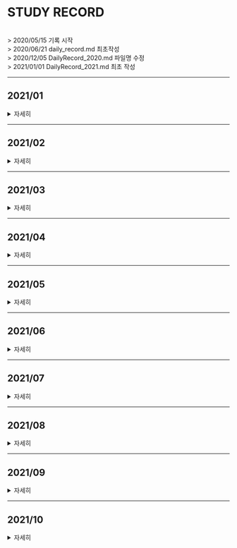 # STUDY RECORD
<br>
> 2020/05/15 기록 시작<br>
> 2020/06/21 daily_record.md 최초작성<br>
> 2020/12/05 DailyRecord_2020.md 파일명 수정<br>
> 2021/01/01 DailyRecord_2021.md 최초 작성
<br>

***
## 2021/01
<details value="보기">
<summary>자세히</summary>
<div markdown="1">

|날짜|내용|분류|설명|
|----:|:----|:----|:----|
|21/01/01|BOJ 10162|기초|-|
|21/01/02|BOJ 2845|기초|-|
|21/01/03|BOJ 10214|기초|-|
||BOJ 2774|기초||
|21/01/04|BOJ 3003|기초|-| 
||BOJ 12713|브루트포스|-|
|21/01/05|BOJ 5586|기초|-|
|21/01/06|BOJ 9610|기초|-|
||BOJ 18133|SCC|-|
|21/01/07|BOJ 10988|기초|-|
||BOJ 11931|기초|-|
||BOJ 2578|브루트포스|-|
||BOJ 2399|기초|-|
||BOJ 11656|문자열|-|
|21/01/08|BOJ 11004|기초|-|
||BOJ 7453|이분탐색|-|
||~~BOJ 11097~~|SCC|*(~ing)*|
|21/01/09|BOJ 10867|정렬|-|
||~~BOJ 11097~~|SCC|*(~ing)*|
|21/01/10|**[⭐]BOJ 11097**|SCC||
||BOJ 2789|문자열|-|
|21/01/11|BOJ 5524|기초|-|
||BOJ 10768 기초|-|
||BOJ 10801 기초|-|
||BOJ 3059 기초|-|
|21/01/12|[⭐] BOJ 3648</span>|2-SAT|-|
||~~[⭐]BOJ 3747~~|2-SAT|(~ing)|
|21/01/13|**[⭐]BOJ 3747**|2-SAT|-|
|21/01/14|BOJ 12760|기초|-|
|21/01/15|BOJ 4470|기초|-|
|21/01/16|BOJ 4084|기초|-|
||**[⭐]BOJ 1217**|2-SAT|-|
|21/01/17|BOJ 10173|문자열|-| 
||BOJ 5598|문자열|-| 
||BOJ 2857|문자열|-| 
||BOJ 14503|시뮬레이션|-|
|21/01/18|BOJ 1271|기초|-|
||BOJ 16398|MST|-|
||BOJ 10423|MST|-|
||BOJ 2338|기초|-|
||BOJ 14645|기초|-|
||BOJ 6749|기초|-| 
||BOJ 14652|기초|-| 
||BOJ 15727|기초|-| 
|21/01/19|BOJ 14938|플로이드-워셜|-|
||BOJ 1748|기초|-|
|21/01/20|BOJ 1446|다익스트라|-|
|21/01/21|BOJ 4493|구현|-|
|21/01/22|BOJ 18223|다익스트라|-|
|21/01/23|BOJ 18352|다익스트라|-| 
||BOJ 13424|다익스트라|-|
|21/01/24|BOJ 15641|이분탐색|-|
||BOJ 1072|파라메트릭 탐색|-|
|21/01/25|BOJ 2110|파라메트릭 탐색|-|
|21/01/26|BOJ 2343|파라메트릭 탐색|-|
||BOJ 2776|해싱|-|
||BOJ 5972|다익스트라|-|
|21/01/27|BOJ 11382|기초|-|
|21/01/28|BOJ 15890|기초|-|
||BOJ 11966|날먹|-| 
|21/01/29|BOJ 3079|이분탐색|-| 
||BOJ 1786|KMP|-| 
|21/01/30|BOJ 6236|이분탐색|-|
|21/01/31|BOJ 4354|KMP|-|
||BOJ 1305|KMP|-|
||BOJ 16916|KMP|-|

</div>
</details>

---

## 2021/02
<details value="보기">
<summary>자세히</summary>
<div markdown="1">

|날짜|내용|분류|설명|
|----:|:----|:----|:----|
|21/02/01|BOJ 1701|KMP|-|
||BOJ 16172|KMP|-|
||~~BOJ 7575~~|KMP|(~ing)|
|21/02/02|**[⭐]BOJ 13506**|KMP|-|
|21/02/03|BOJ 15962|날먹|-|
||~~BOJ 2470~~|이분탐색|(~ing)|
|21/02/04|BOJ 2470|투 포인터, 이분탐색|-|
||BOJ 2467|투 포인터, 이분탐색|-|
||BOJ 1074|분할정복|-|
||BOJ 9253|문자열|-|
||**[⭐] BOJ 11585**|KMP, 문자열|-|
|21/02/05|BOJ 13418|MST|-|
|21/02/06|BOJ 3682|SCC|-|
|21/02/07|BOJ 14950|MST|-|
||BOJ 13905|MST|-|
|21/02/08|BOJ 16202|MST|-|
|21/02/09|BOJ 1297|수학|-| 
||BOJ 1865|벨만-포드|-|
|21/02/10|BOJ 4299|기초|🤒|
|21/02/11|BOJ 15680|기초|🤒|
|21/02/12|BOJ 10101|기초|🤧🤒|
|21/02/13|BOJ 16394|기초|🤒🤧🤒|
|21/02/14|**[⭐] BOJ 1219**|벨만-포드|-|
|21/02/15|BOJ 2638 BFS|시뮬레이션|-|
||BOJ 1038|백트래킹|-|
|21/02/16|BOJ 19944|구현|-|
|21/02/17|BOJ 10179|구현|-|
|21/02/18|BOJ 1342|완전탐색|-| 
|21/02/19|BOJ 15733|기초|-|
||~~[⭐] BOJ 9376~~|BFS|(~ing)|
||블로그|-|**벨만포드 포스팅 (1/3)**|
|21/02/20|~~[⭐] BOJ 9376~~|BFS|(~ing)|
||블로그|-|**벨만포드 포스팅 (2/3)**|
|21/02/21|**[⭐] BOJ 9376**|BFS|📃풀이 포스팅 작성|
||BOJ 2263|트리|-|
|21/02/22|BOJ 15894|기초|-|
||BOJ 1918|스택, 수식트리|풀이 포스팅 작성📃|
|21/02/23|BOJ 4305|SCC|📕풀이 포스팅|
||BOJ 1043|서로소 집합|풀이 포스팅 📗|
||BOJ 9625|DP|-|
|21/02/24|BOJ 9251|DP, LCS| 🔍복습🔍 |
||BOJ 9252|DP, LCS|-|
|21/02/25|BOJ 16953|그리디, 백트래킹|-|
||BOJ 2448|재귀|-|
|21/02/26|BOJ 5639|재귀, 자료구조|-|
||**[⭐]BOJ 11266**|DFS, 단절점| ⛏개념과 코드를 익히자⛏ |
|21/02/27|**[⭐]BOJ 11400**|DFS, 단절선| ⛏개념과 코드를 익히자⛏ |
|21/02/28|**[⭐]BOJ 2104**|세그먼트 트리, 분할정복| ⌛⏳시간 지나면 또 풀어보자.. |
||BOJ 14438|세그먼트 트리|구현 연습 필요!🏃‍|
||BOJ 14427|세그먼트 트리|구현 연습 필요!!🏃‍|
</div>
</details>

---

## 2021/03

<details value="보기">
<summary>자세히</summary>
<div markdown="1">

|날짜|내용|분류|비고|
|----:|:----|:----|:----|
|21/03/01|BOJ 11779|다익스트라, BFS 스패닝트리| 블로그 풀이 포스팅🖼 |
|21/03/02|**[⭐]BOJ 10999**|세그먼트 트리, Lazy Propagation| 어렵네..😂 / 구현 연습하기👊 |
||BOJ 14428|세그먼트 트리| - |
||BOJ 18436|세그먼트 트리| 블로그 풀이 포스팅🖋 |
|21/03/03|**[⭐]BOJ 16975**|세그먼트 트리, Lazy Propagation| 구현 연습하자 |
||~~*BOJ 1395(~ing)*~~|세그먼트 트리, Lazy Propagation| - |
|21/03/04|**BOJ 1395**|세그먼트 트리, Lazy Propagation| - |
|21/03/05|*BOJ 2934(~ing)*|세그먼트 트리, Lazy Propagation| - |
||**[⭐]BOJ 14245**|세그먼트 트리, Lazy Propagation| 다시 풀어보자 |
||**[⭐]BOJ 12844**|세그먼트 트리, Lazy Propagation| 이것도 다시..  |
|21/03/06| 알고리즘 이론 | 최소 공통 조상 (LCA, Least Common Ancestor) **(20%)** | 노션에 정리 / ~~롤리롤리롤린🎧~~ |
||BOJ 1306| 세그먼트 트리, 슬라이딩 윈도우 | - |
|21/03/07|BOJ 15802| 기초 | - |
||BOJ 12852| BFS | 풀이 포스팅 작성 👨‍💻 |
|21/03/08| 알고리즘 이론 | 최소 공통 조상 (LCA, Least Common Ancestor) **(40%)** | - |
||**[⭐]BOJ 11438**| 최소 공통 조상 (LCA) | 코드에 익숙해지기 |
|21/03/09|BOJ 11437| 최소 공통 조상 (LCA) | - |
||**[⭐]BOJ 1761**| 최소 공통 조상 (LCA) | 🎨풀이 포스팅 |
|21/03/10|***[⭐]BOJ 3176(~ing)***| 최소 공통 조상 (LCA) | 어렵네😫 |
|21/03/11|(re)BOJ 11438| 최소 공통 조상 (LCA) | 구현 연습, 😵집중이 안된다 |
|21/03/12| 알고리즘 이론 | NP/P 개념 복습, TSP | - |
||~~*BOJ 2098(~ing)*~~| DP, 비트 마스크 | DP를 활용한 TSP 문제 |
|21/03/13|BOJ 2098| DP, 비트 마스크 | 😶블로그 풀이 포스팅 |
||BOJ 1562| DP, 비트 마스크 | - |
||~~*BOJ 1194(~ing)*~~| BFS, 비트 마스크 | - |
|21/03/14|**[⭐]BOJ 1194**| BFS, 비트 마스크 | 😅많이 어렵다, 🤹‍♀️풀이 포스팅 |
|21/03/15|BOJ 4991| BFS, 비트 마스크 | 블로그 풀이 포스팅🙄 |
||BOJ 9328| BFS | - |
|21/03/16| 알고리즘 이론 | 볼록 껍질 (Convex Hull) | 노션에 정리✍ |
||BOJ 17244| BFS, 비트 마스크 | - |
|21/03/17| 알고리즘 이론 | 볼록 껍질 (Convex Hull) | ✍노션에 정리 |
||**BOJ 1708**| 볼록 껍질 (Convex Hull) | 개념 익히기🧐 |
||~~*BOJ 14868(~ing)*~~| 서로소 집합 (Disjoint Set), BFS | 차근차근 풀어보자 |
|21/03/18|~~*BOJ 14868(~ing)*~~| 서로소 집합 (Disjoint Set), BFS | 😡맞😡왜😡틀😡 |
|21/03/19|**BOJ 14868**| 서로소 집합 (Disjoint Set), BFS | 머쓱😅, 풀이 포스팅🙌 |
|| 알고리즘 이론 | 오프라인 쿼리(Offline Query) *(조금)* | - |
||**BOJ 13306**| 오프라인 쿼리(Offline Query) & 서로소 집합 | - |
|21/03/20|**BOJ 3197**| 서로소 집합 (Disjoint Set), BFS | 블로그 풀이 포스팅😙, 영화🎞 |
|21/03/21|BOJ 17398| 서로소 집합 (Disjoint Set) | 풀이 포스팅👓 |
|21/03/22| 알고리즘 이론 | 비트 마스킹 | 노션에 정리🎓 |
|| BOJ 9938 | 서로소 집합 (Disjoint Set) | 💌블로그 풀이 |
|21/03/23|*BOJ 3830 (~ing)*| 서로소 집합 (Disjoint Set) | - |
||*BOJ 2169 (~ing)*| 동적 계획법 (Dynamic Programming) | - |
|21/03/24|BOJ 2169| 동적 계획법 (Dynamic Programming) | - |
||**[⭐]BOJ 3830**| 서로소 집합 (Disjoint Set) | 어..렵.. |
|21/03/25| 알고리즘 이론 | 동적 계획법 (Dynamic Programming) | 🎒 **0-1 Knapsack 문제** 복습 및 노션에 정리 |
||BOJ 7579| 동적 계획법 (Dynamic Programming) | 0-1 Knapsack |
|21/03/26|BOJ 2629| 동적 계획법 (Dynamic Programming) | 0-1 Knapsack 문제, 블로그 풀이 📖 |
|21/03/27|소켓 프로그래밍| 소켓 통신 기본, Winsock2  | 노션에 정리🖋 |
|21/03/28|BOJ 17845| 동적 계획법 (Dynamic Programming) | 0-1 Knapsack🎒, 풀이 포스팅🎞 |
||소켓 프로그래밍| - | 클론 코드에 설명 달기🗡 |
||시스템 프로그래밍| 멀티 스레드 (Multithread) | 🙄노션에 정리 |
|21/03/29|시스템 프로그래밍|멀티 스레드 (Multithread) |복습|
||코드 수정|Oriburger/cpp-chat| - |
|21/03/30|알고리즘 이론| 동적 계획법 (Dynamic Programming) | LIS 복습, 실제 해 도출(n^2), 블로그 포스팅 내용 추가|
||(re)BOJ 14002| 동적 계획법 (Dynamic Programming) | - |
|21/03/31|알고리즘 이론| 동적 계획법 (Dynamic Programming) | LIS 복습, 사지방 자리 놓침..; |
</div>
</details>

---

## 2021/04
<details value="보기">
<summary>자세히</summary>
<div markdown="1">

|날짜|분류|내용|비고|
|----:|:----|:----|:----|
|21/04/01|이론 공부 | 이분 탐색 (Binary Search)) | LIS 실제 경로 출력하기 (NlogN), 기존 포스팅에 내용 추가|
||**BOJ 14003**| 이분 탐색 (Binary Search) | LIS, 풀이 포스팅 😯|
||**BOJ 2568**| 이분 탐색 (Binary Search) | LIS |
|21/04/02|이론 공부 | 소켓 프로그래밍 (Socket Programming) | Winsock2에서의 멀티플렉싱 <i>~~(아주 조금)~~</i>, 노션에 정리📃 |
||||ㄴ> 어렵네😅|
|21/04/03|**BOJ 2532**| 이분 탐색 (Binary Search) | LIS(NlogN), 블로그 포스팅😶 |
|21/04/04|이론 공부| 소켓 프로그래밍 (Socket Programming) | 연습용 프로젝트 - **"cpp-chat💬"** |
|21/04/05|BOJ 1818| 이분 탐색 (Binary Search) | LIS(NlogN), 풀이 포스팅🎓 |
||**[⭐]BOJ 10651**| 이분 탐색 (Binary Search) | LIS(NlogN) |
|21/04/06|PG 추석 트래픽| 문자열, 구현 | 스파게티 코드🍝 |
||PG 뉴스 클러스터링| 문자열, 자료구조, 구현 | <i>~~풀이 포스팅 작성(~ing)~~</i>  |
|21/04/07|PG 뉴스 클러스터링| 문자열, 자료구조, 구현 | 풀이 포스팅 작성 |
||PG 프렌즈4블록| 구현 | 풀이 포스팅 작성 |
||이론 공부| TCP/IP 프로토콜 | 노션에 정리📑 |
|21/04/08|PG 비밀지도| 구현 | 블로그 포스팅 작성 |
||이론 공부| TCP/IP 프로토콜, 데이터 전송 원리 | 노션에 정리📑, 블로그 포스팅 작성 |
|21/04/09|PG 타겟넘버| DFS | 블로그 포스팅 작성 |
||이론 공부| 소켓이란? | 노션에 정리📑|
|21/04/10|이론 공부| 소켓 프로그래밍 | Winsock2 초기화/종료/에러처리, 소켓 생성/종료, 노션에 정리📃 |
|21/04/11|이론 공부| 소켓 프로그래밍 | 소켓 주소 구조체, byte ordering, 노션에 정리📃 |
||Toy Project|**cli_bubble_pop🎈**| 소켓 프로그래밍 공부 |
|21/04/12|BOJ 9576| 그리디 알고리즘 | 블로그 풀이 작성🎤 |
|21/04/13|PG K번째 수| 정렬 | 간단한 풀이 포스팅🚖 |
|21/04/14|이론 공부| 소켓 프로그래밍 | 노션에 정리😞 |
|21/04/15|Toy Project|**cli_bubble_pop🎈** | - |
||이론 공부| 소켓 프로그래밍 | TCP 서버-클라이언트 동작 원리, 노션에 정리😉 |
|21/04/16|이론 공부| 소켓 프로그래밍 | 노션에 정리 |
|21/04/17|*BOJ 1071 (~ing)*| 그리디 알고리즘 | 드디어🎈 |
|21/04/18| - | - | new 데스크톱 세팅 |
|21/04/19|PG 완주하지 못한 선수| 자료구조 | 풀이 포스팅 |
|21/04/20|BOJ 1071| 그리디 알고리즘 | 블로그 풀이😋 |
|21/04/21|PG 더 맵게| 힙 자료구조 (Heap) | - |
|21/04/22|PG 모의고사| 완전탐색 | 🚅😴 |
|21/04/23|*PG 가장 큰 수(~ing)*|정렬| - |
|21/04/24|*PG 가장 큰 수(~ing)*|정렬| 두통🤕 |
|21/04/25|PG 가장 큰 수|정렬| 블로그 풀이 |
|21/04/26|PG 체육복|그리디| 풀이 포스팅 |
|21/04/27|*PG N으로 표현(~ing)*| 동적 계획법 ||
|21/04/28|*PG N으로 표현(~ing)*| 동적 계획법 | 두통, *undo* |
|21/04/29|PG 가장 먼 노드| BFS | 풀이 포스팅 🤖 |
|21/04/30|*PG 순위(~ing)*| 그래프 | - |
</div>
</details>

---

## 2021/05
<details value="보기">
<summary>자세히</summary>
<div markdown="1">
 
|날짜|분류|내용|비고|
|----:|:----|:----|:----|
|21/05/01|*PG 순위(~ing)*|그래프 |  |
|21/05/02|PG 순위| 그래프 | 블로그 풀이 포스팅 |
|21/05/03|PG 전화번호 목록| 해시 | 풀이 포스팅 |
|21/05/04|PG 위장| 해시 |  |
|21/05/05|PG 베스트앨범|해시| 풀이 포스팅 |
|21/05/06|PG H-index|정렬| 풀이 포스팅✍ |
|21/05/07|PG 소수 찾기|완전 탐색| 블로그 풀이🎭 |
|21/05/08|PG 카페트|완전 탐색| 풀이 포스팅🏝 |
|21/05/09|PG 기능개발| 큐 | 풀이🧵 |
||이론 공부|컴퓨터&CPU 구조, UNICODE 등| 📖뇌를 자극하는 윈도우 시스템 프로그래밍 📖 |
|21/05/10|PG 프린터| 큐 | 블로그 풀이 포스팅🎨 |
||이론 공부|64비트, Polymorphic 자료형 등|-|
|21/05/11|~~*PG 다리를 지나는 트럭*~~|큐| 몹시 더러운 코드.. 내일 수정하자 |
||이론 공부|레지스터 기본, 메모리 접근 방식||
|21/05/12|PG 다리를 지나는 트럭|큐|코드 수정, 블로그 풀이 포스팅🔨|
||이론 공부|공부 내용 노션에 정리🔳, c++ wstring ||
|21/05/13|이론 공부|노션에 마저 정리🔨, 프로세스🥽| |
|21/05/14|PG 단어 변환|BFS|블로그 풀이 포스팅|
|21/05/15|이론 공부|컨텍스트 스위칭, 프로세스의 생성, 커널 오브젝트의 기본 등 ||
|21/05/16|이론 공부|커널 오브젝트||
|21/05/17|이론 공부|윈도우 프로그래밍| *p.201의 cmd 프로젝트.. (~ing)* |
|21/05/18|이론 공부|윈도우 프로그래밍| *p.201의 cmd 프로젝트.. (~ing)* |
||PG 큰 수 만들기| 그리디 | 블로그 풀이 포스팅🕹 |
|21/05/19|Toy Project|**cli_bubble_pop🎈** |  |
|21/05/20|*BOJ 19236(~ing)*|백트래킹, 시뮬레이션| 나의 구현력 => 처참🤦‍♂️ |
|21/05/21|BOJ 19236|백트래킹, 시뮬레이션| 블로그 포스팅 |
||이론 공부|공부 내용 노션에 정리🧐|p.129 - p.147|
|21/05/22|이론 공부|공부 내용 노션에 마저 정리🍖|5장 마무리 + 6장. |
||Toy Project|**cli_bubble_pop🎈** |  |
|21/05/23|PG 구명보트|그리디| 블로그 풀이 포스팅🤴 |
||Toy Project|**cli_bubble_pop🎈** |  |
|21/05/24|이론 공부|윈도우 프로그래밍|프로세스간 통신(IPC)|
|21/05/25|이론 공부|윈도우 프로그래밍|IPC와 핸들테이블🥱|
|21/05/26|PG 입국심사|이분 탐색|블로그 풀이 포스팅🪂|
|21/05/27|이론 공부|윈도우 프로그래밍|IPC - 파이프 (조금)|
|21/05/28|이론 공부|윈도우 프로그래밍|노션에 정리 (IPC - 메일슬롯)|
|21/05/29|이론 공부|윈도우 프로그래밍|노션에 정리 (~핸들테이블), 왜캐 많아..|
|21/05/30|이론 공부|윈도우 프로그래밍|노션에 마저 정리.. (~파이프 이전)|
| |PG 이중 우선순위 큐|자료구조|블로그 풀이 포스팅🧵|
| |PG 조이스틱|그리디| 블로그 풀이 포스팅 🎢|
|21/05/31|이론 공부|윈도우 프로그래밍|파이프 조금.. (노잼🤦‍♂️)|
</div>
</details>

---

## 2021/06
<details value="보기">
<summary>자세히</summary>
<div markdown="1">

|날짜|분류|내용|비고|
|----:|:----|:----|:----|
|21/06/01|이론 공부|윈도우 프로그래밍| Named Pipe 🗜 |
||||*앞부분 복습(~ing)*|
|21/06/02|이론 공부|윈도우 프로그래밍| 스케쥴링 알고리즘 |
|21/06/03|PG 주식가격|완전탐색| 블로그 풀이🎨, *스택으로도 풀어보기!* |
||PG 섬 연결하기|그리디, MST| 블로그 풀이 |
|21/06/04|이론 공부|윈도우 프로그래밍| cmd 과제 (~ing) | 
|21/06/05|이론 공부|윈도우 프로그래밍| cmd 과제 (sort, 출력 리다이렉션 등) |
|21/06/06|**[⭐]BOJ 2287**| 동적계획법 | 블로그 풀이 포스팅 |
||**PG N으로 표현**| 위와 동일 문제 | - | 
||이론 공부|윈도우 프로그래밍|스택 프레임, 함수 호출규약 등|
|21/06/07|이론 공부|윈도우 프로그래밍| 노션에 정리 part.9 |
|21/06/08|이론 공부|윈도우 프로그래밍| 노션에 정리 part.10 |
||BOJ 1108|SCC, 위상정렬| 블로그 풀이 포스팅 😉 |
|21/06/09|이론 공부|윈도우 프로그래밍| 쓰레드의 이해 |
|21/06/10|PG 124 나라의 숫자| - | - |
||PG 문자열 압축|문자열, 완전탐색| 블로그 풀이🚄 |
|21/06/11|이론 공부|윈도우 프로그래밍|쓰레드의 생성과 소멸(1)|
|21/06/12|이론 공부|윈도우 프로그래밍|쓰레드의 생성과 소멸(2)|
||ㄴ>| - |노션에 정리 (~11장)|
||Toy Project|cli_bubble_pop🎈|*소켓 통신(~ing)*|
|21/06/13|Toy Project|cli_bubble_pop🎈| - |
|21/06/14|PG 오픈채팅방|문자열|블로그 풀이|
||이론 공부|윈도우 프로그래밍|*쓰레드 동기화 기법 part.1(~ing)*|
||Toy Project|cli_bubble_pop🎈|*쓰레드 동기화 적용(~ing)*|
|21/06/15|Toy Project|cli_bubble_pop🎈|~~*mutex 활용한 동기화 적용*~~|
||이론 공부|윈도우 프로그래밍|쓰레드 동기화 기법 part.1 - (임계영역 제한)|
|21/06/16|Toy Project|cli_bubble_pop🎈|버그 픽스|
|21/06/17|이론 공부|윈도우 프로그래밍|쓰레드 동기화 기법 part.2 - (이벤트 기반, 타이머 외)|
|21/06/18|PG 메뉴 리뉴얼|문자열| 블로그 풀이🍖 |
||이론 공부|윈도우 프로그래밍| 노션에 정리 part.12 |
|21/06/19|이론 공부|윈도우 프로그래밍| 노션에 정리 part.12~14 🖋 |
||BOJ 18133|SCC, 위상정렬|블로그 풀이 포스팅🏎|
|21/06/20|이론 공부|윈도우 프로그래밍|복습|
|21/06/21|PG 크레인 인형뽑기|시뮬레이션|풀이는 24일에 작성|
|21/06/22|PG 게임 맵 최단거리|BFS|-|
|21/06/23|Toy Project|cli_bubble_pop🎈|주석 추가 : **Doxygen 스타일**💬|
||이론 공부|코드 테크닉| Doxygen, 노션에 정리 |
|21/06/24|이론 공부|윈도우 프로그래밍|쓰레드풀의 개념, IPC 복습|
||PG 크레인 인형뽑기|시뮬레이션|푼 건 21일, 오늘은 풀이!|
|21/06/25|이론 공부|윈도우 프로그래밍|*Pipe 노션에 정리(~ing)*|
|21/06/26|이론 공부|윈도우 프로그래밍|*cmd 과제 (파이프)(~ing)*|
|21/06/27|BOJ 5557|동적 계획법| 블로그 풀이  |
||Toy Project|cli_bubble_pop🎈|UI 개선 외|
|21/06/28|PG 폰켓몬|기초|-|
|21/06/29|PG 카카오프렌즈 컬러링북|DFS| +) 공부 계획 수정.. / *가기싫다*|
|21/06/30|PG 스킬트리|완전탐색| 블로그 풀이 + *철새 D-1* 🦅 |

</div>
</details>

---

## 2021/07

<details>
<summary>자세히</summary>
<div markdown="1">
 
|날짜|분류|내용|비고|
|----:|:----|:----|:----|
|21/07/01|PG JadenCase|문자열| - |
||이론 공부|*쓰레드 풀(Thread Pool)(~ing)*| 조금.. |
|21/07/02|PG 피보나치 수|DP기초| - |
||PG 등굣길|DP 기초| - |
|21/07/03|BOJ 14226|BFS, DP| 블로그 풀이 |
|21/07/04|BOJ 11060|BFS| 귀찮아.. |
||이론 공부|캐쉬와 가상 메모리|Notion에 정리✏️️|
||*BOJ 20667(~ing)*|DP, 0-1 Knapsack| - |
|21/07/05|**BOJ 20667**|DP, 0-1 Knapsack| 블로그 풀이  |
||BOJ 3085(re)|완전 탐색|-|
|21/07/06|**BOJ 12920**|DP, 0-1 Knapsack||
|21/07/07|블로그 풀이|BOJ 12920||
||이론 공부|~~*구조적 예외처리 기법(SEH) (~ing)*~~||
|21/07/08|이론 공부|구조적 예외처리 기법(SEH)|노션에 정리✌|
|21/07/09|BOJ 9711| DP 기초 | *Top-Down으로 왜 안풀리지.?* |
||~~<i> **[⭐]BOJ 10982(~ing)** </i>~~| DP | - |
|21/07/10|**[⭐]BOJ 10982**| DP 최적화 | 블로그 풀이 포스팅😥 |
||이론 공부|*Windows 파일,디렉터리 I/O 함수(~ing)*||
|21/07/11|**BOJ 1126**| DP | 블로그 풀이 포스팅 |
|21/07/12|PG 거리두기 확인하기|BFS|-|
|21/07/13|PG 배달|최단거리|-|
|21/07/14|**[⭐]BOJ 2618**| DP,  |-|
|21/07/15|PG 음양더하기|기초|-|
||이론 공부|Windows의 비동기I/O (1)|비동기 I/O란?, 중첩I/O|
|21/07/16|이론 공부|Windows의 비동기(2)|노션에 정리✏|
|21/07/17|이론 공부|Windows의 비동기(3)|C-R I/O, APC 등, 노션정리✏|
|21/07/18|BOJ 10826|DP, Big Integer|-|
||BOJ 11444|행렬 DP|-|
||BOJ 11659|구간 합|-|
||BOJ 16928|BFS|-|
||**BOJ 1014**|비트필드를 이용한 DP|블로그 풀이 포스팅|
|21/07/19|PG 숫자 문자열과 영단어|문자열|-|
|21/07/20|**BOJ 1019**|수학| - |
|21/07/21|이론 공부|Windows 메모리 관리(1)|가상 메모리 컨트롤, 정리✏|
||BOJ 15681|트리에서의 DP| - |
||~~*BOJ 1949 (~ing)*~~|트리에서의 DP| - | 
|21/07/22|BOJ 1949|트리에서의 DP| - |
|21/07/23|**BOJ 2213**|트리에서의 DP| 블로그 풀이 포스팅🍳 |
|21/07/24|이론 공부|Windows 메모리 관리(2)|힙 메모리 컨트롤, 정리✏|
|21/07/25|**[⭐]BOJ 2213**|트리에서의 DP| 블로그 풀이😥 |
|21/07/26|이론 공부|Windows 메모리 관리(3)|MMF, 노션에 정리✏|
||BOJ 기초| 21734, 21735 | 분류 안보고 풀기 |
||그 외|-|Notion 공부 노트 페이지 생성 외|
|21/07/27|PG 자연수 뒤집어 ~|문자열||
||**BOJ 2449**|DP|난 우주의 먼지..|
|21/07/28|PG 키패드 누르기|구현|-|
|21/07/29|~~*BOJ 12100(~ing)*~~|구현, 시뮬레이션|-|
|21/07/30|BOJ 12100|구현, 시뮬레이션|블로그 풀이|
||이론 공부|Windows 라이브러리| static lib vs DLL, 노션 정리 |
|21/07/31|BOJ 1202|우선순위 큐| 블로그 풀이  |

</div>
</details>

---


## 2021/08

<details>
<summary>자세히</summary>
<div markdown="1">
 
|날짜|분류|내용|비고|
|----:|:----|:----|:----|
|21/08/01|BOJ 12851|BFS|오답파티✨|
|21/08/02|PG 부족한 금액 계산|기초|전역파티|
|21/08/03|PG 로또의 최고 순위..|구현|전역 D-1|
|21/08/04|PG 실패율|완전탐색, 정렬| home sweet home 😍|
|21/08/05|PG 소수 만들기|수학, 기초|방 정리;|
|21/08/06|PG 두개 뽑아서 더하기|날먹|여행|
|21/08/07|PG 휴대폰 번호 가리기|날먹||
|21/08/08|BOJ 14916|DP 기초|[풀이 포스팅](https://oriburger.tistory.com/entry/PSDP-14916-%EA%B1%B0%EC%8A%A4%EB%A6%84%EB%8F%88)🔪|
||BOJ 9177|BFS|[풀이 포스팅](https://oriburger.tistory.com/entry/PSBFS-BOJ-9177-%EB%8B%A8%EC%96%B4-%EC%84%9E%EA%B8%B0)⚔|
|21/08/09|BOJ 9764|DP 기초|-|
|21/08/10|PG 위클리 챌린지 2주차|기초|-|
|21/08/11|PG 콜라츠 추측|날먹|부산|
|21/08/12|PG 문자열 정수로 바꾸기|날먹|부산|
|21/08/13|BOJ 17478|재귀|[풀이 포스팅](https://oriburger.tistory.com/entry/PS%EC%9E%AC%EA%B7%80-BOJ-17478-%EC%9E%AC%EA%B7%80%ED%95%A8%EC%88%98%EA%B0%80-%EB%AD%94%EA%B0%80%EC%9A%94)|
||BOJ 17479|자료구조|~~*아니문제를제대로읽으라고*~~  / [풀이](https://oriburger.tistory.com/entry/PS%EC%9E%90%EB%A3%8C%EA%B5%AC%EC%A1%B0-BOJ-17479-%EC%A0%95%EC%8B%9D%EB%8B%B9)|
||BOJ 17484|완전탐색|[풀이 포스팅](https://oriburger.tistory.com/entry/PS%EC%99%84%EC%A0%84%ED%83%90%EC%83%89-BOJ-17484-%EC%A7%84%EC%9A%B0%EC%9D%98-%EB%8B%AC-%EC%97%AC%ED%96%89Small)|
||BOJ 17485|DP 기초|[풀이 포스팅](https://oriburger.tistory.com/entry/PSDP-BOJ-17485-%EC%A7%84%EC%9A%B0%EC%9D%98-%EB%8B%AC-%EC%97%AC%ED%96%89Large)|
|21/08/14|BOJ 17480|구현, 완전탐색|[풀이 포스팅!](https://oriburger.tistory.com/entry/PS%EA%B5%AC%ED%98%84-BOJ-17480-%EA%B0%9C%EA%B5%AC%EC%9F%81%EC%9D%B4-%EC%A4%80%EC%84%9D%EC%9D%B4)|
||Udemy UE4 강좌|(1) 개요|-|
|21/08/15|BOJ 1079|백트래킹|[풀이 포스팅🖋](https://oriburger.tistory.com/entry/PS%EB%B0%B1%ED%8A%B8%EB%9E%98%ED%82%B9-BOJ-1079-%EB%A7%88%ED%94%BC%EC%95%84)|
|21/08/16|대회👑|이븐아이 게임톤 OT|[아이디어 회의](https://oriburger.notion.site/08-16-2-4df253079f4c49db90b287c2e643569d)|
|21/08/17|UE4|게임 모드 클래스|[Notion](https://oriburger.notion.site/1-cec082b238c04464be4237d398d4ebc1)|
||UE4|*C++ 발사체 구현(~ing)*|[Notion](https://oriburger.notion.site/6a4a81ec01ba4272a29b57ee4835c463)|
||UE4|플레이어 Pawn의 이동|[Notion](https://oriburger.notion.site/1-cec082b238c04464be4237d398d4ebc1)|
|21/08/18|대회👑|이븐아이 게임톤|기획 발표 준비 & 피드백|
||UE4|1인칭 플레이어|[Notion](https://oriburger.notion.site/1-cec082b238c04464be4237d398d4ebc1)|
|21/08/19|대회👑|이븐아이 게임톤|기획 발표 피드백, 회의|
||UE4|1인칭 플레이어, |[Notion](https://oriburger.notion.site/1-cec082b238c04464be4237d398d4ebc1)|
|21/08/20|대회👑|이븐아이 게임톤|회의, 아이디에이션|
||UE4|3인칭 Top-Down 뷰, 이동 구현|[Notion 정리!](https://www.notion.so/oriburger/Top-Down-9defbdc29d4841cdad6efb35e9448d2b)|
|21/08/21|대회👑|이븐아이 게임톤|컨설팅 & 개발 회의 등|
||UE4|3인칭 Sprint, Roll 구현|[Notion](https://oriburger.notion.site/Sprint-Roll-6aca181fc29b4d7994ab55926bdba615)|
|21/08/22|대회👑|이븐아이 게임톤|개발 회의, 소스 컨트롤 환경 등|
|21/08/23|대회👑|이븐아이 게임톤|무기별 평타 모션 구현|
|21/08/24|대회👑|이븐아이 게임톤|공격 시스템(1), 터치 입력 구현|
|21/08/25|대회👑|이븐아이 게임톤|회의, 안드로이드 패키징 오류 , 개발 명세 작성 등|
|21/08/26|대회👑|이븐아이 게임톤|개발 컨설팅, <u><strong> *투사체 구현* </strong></u>|
|21/08/27|대회👑|이븐아이 게임톤|투사체 구현(거의 완성!), 적 데미지 시스템, 회의 |
|21/08/28|**UE4🎮**|이븐아이 게임톤|유도 투사체(Homing Projectile) 구현 등|
|21/08/29|대회👑|이븐아이 게임톤|2차 개발 컨설팅, UI 프로토타입 작성 등|
|21/08/30|**UE4🎮**|이븐아이 게임톤|소스 병합, 캐릭터 클래스 재구성, 발사체 수정, 인게임UI 수정 등|
|21/08/31|대회👑|이븐아이 게임톤|중간 발표(+ 이후 회의), 코드 수정 등|

</div>
</details>

---

## 2021/09

<details>
<summary>자세히</summary>
<div markdown="1">

 |날짜|분류|내용|비고|
|----:|:----|:----|:----|
|21/09/01|UE4|발사체 오류 수정, csv 활용 등| - |
||대회|이븐아이 게임톤|회의|
|21/09/02|UE4|경험치 시스템, 공격 스킬 구현 등|-|
|21/09/03|이븐아이 게임톤|3주차 개발 컨설팅|-|
||UE4|자동 회복 시스템, 도트 데미지, 몹 csv 연동 등|-|
|21/09/04|UE4|도트 데미지 완성, 스탯 구조체, 디버깅 함수 추가 등|-|
|21/09/05|UE4|오류 수정, 슬로우 디버프 추가 등|멘탈 케어😶|
|21/09/06|UE4|스킬사거리, 오류 수정, 조이스틱 수정 등|-|
||이븐아이 게임톤|회의|-|
|21/09/07|UE4|*스탯 업그레이드 UI(~ing)*|-|
|21/09/08|UE4|*스탯 업그레이드 UI(~ing)*, 몹 스탯 초기화 함수 수정 등|-|
|21/09/09|이븐아이 게임톤|4주차 개발 컨설팅|-|
||UE4|스탯 업그레이드 시스템, 몹 상태UI |-|
|21/09/10|UE4|환경설정 추가, 스탯 업글 UI 수정, 결과 화면 수정 등|-|
|21/09/11|UE4|환경설정 버튼 로직 수정, 메인화면 내 위젯 오류 수정 등|😔|
|21/09/12|UE4|플레이어 스탯 업그레이드 창 디테일 수정, 평타 업글 구현 등||
|21/09/13|UE4|사운드 시스템, 카메라 이펙트 등||
||이븐아이 게임톤|회의, 크런치 모드||
|21/09/14|이븐아이 게임톤|FGT||
||UE4|사운드 시스템, UI수정, 디테일 수정, 오류 수정 등||
|21/09/15|이븐아이 게임톤|FGT 피드백 확인, 5주차 컨설팅||
||UE4|오류 수정, UI폰트 수정, 컨트롤 수정 등|마지막 크런치|
|21/09/16|UE4|인게임 UI 수정, 컨트롤 수정 등|최종 발표일 두둥|
||공부|9월 상반기 회고 작성|-|
|21/09/17|UE4|발사체 관통 로직 수정 등|번아웃😯|
|21/09/18|PG 직업군 추천하기|해시, 완전탐색| - |
||UE4|데이터 테이블 업데이트, UI 수정 등||
|21/09/19|UE4|데이터 테이블 수정, 오류 수정 등||
|21/09/20|PG 없는 숫자 더하기|날먹| - |
|21/09/21|이븐아이 게임톤|최종 개발 회의|다 왔다|
||UE4|플로팅 데미지UI 추가, 환경설정UI 수정|-|
|21/09/22|이븐아이 게임톤|투표| - |
||UE4|콜리전 오류 수정 등|-|
|21/09/23|이븐아이 게임톤|최종 컨설팅|😀|
||UE4|콜리전 오류 수정, 도트데미지 수정, 뎀지 이펙트 수정 등|-|
|21/09/24|이븐아이 게임톤|온라인 수료식|😀|
|21/09/25|PG 땅따먹기|DP 기초|-|
||이븐아이 게임톤|블로그 후기 작성 + 오류 수정|[링크](https://oriburger.tistory.com/entry/%EB%8C%80%ED%9A%8C-%EC%A0%9C-1%ED%9A%8C-%EC%9D%B4%EB%B8%90%EC%95%84%EC%9D%B4-%EA%B2%8C%EC%9E%84%ED%86%A4-%ED%9B%84%EA%B8%B0)|
|21/09/26|PG 점프와 순간이동|재귀 기초|오늘은 쉴래 ~~*(어제도 쉬었지만)*~~|
|21/09/27|BOJ 1504|다익스트라|재채점 수정|
|21/09/28|UE4|keystore 파일 생성| 구글 플레이 심사 튕겼다..😑 |
|21/09/29|UE4|오류 수정|스킬 게이지가 깎이는 현상 수정 **(최종)**|
|21/09/30|C++|문법 복습|이름공간, 클래스(생성자, 소멸자, 복사,,) 등|
 
</div>
</details>

---

## 2021/10

<details>
<summary>자세히</summary>
<div markdown="1">
|날짜|분류|내용|비고|
|----:|:----|:----|:----|
|21/10/01|C++|문법 복습(static 멤버, 상수 멤버 함수, this 포인터 등)|노션에 정리|
|21/10/02|공부|9월 하반기 회고 작성|-|
|21/10/03|PG 보석 쇼핑|투-포인터|[풀이 링크📖](https://blog.naver.com/uss425/222525298818)|
|21/10/04|UE4|애니메이션 리타게팅|[노션](https://oriburger.notion.site/d23df07297194d5bbbc40d4c95adda13)에 정리|
||PG 합승 택시..|플로이드-워셜|[풀이 링크📜](https://blog.naver.com/uss425/222526376914)|
|21/10/05|게임톤|프로젝트 경량화|구글 플레이 업로드,, (1gb -> 500mb)|
||PG 전력망 둘로..|DFS|[풀이 링크🪂](https://blog.naver.com/uss425/222527346839)|
|21/10/06|PG 멀리 뛰기|DP기초|[풀이 링크](https://blog.naver.com/uss425/222528602487)|
||게임톤|프로젝트 경량화 (500mb->150mb)|언제 끝나;;|
|21/10/07|C++|문법 복습(클래스 등)|-|
||PG 야근 지수|우선순위-큐|-|
|21/10/08|UE4|액터 생성 과정 등|노션에 정리[1](https://www.notion.so/oriburger/3-Back-bfcfd232c20b4bc2ad59e4d9f6225f3d),[2](https://www.notion.so/oriburger/UPROPERTY-UFUNCTION-cc1d70eafbf24c678fac42c154ea5b09),[3](https://www.notion.so/oriburger/2607c7c236974bdc87347b81c7b73d1b)|
|21/10/09|PG 최소 직사각형|기초|-|
||PG 복서 정렬하기|정렬|-|
||C++|문법 복습(String 클래스 구현 등)|-|
|21/10/10|UE4|게임톤 코드 리뷰 : 투사체|노션에 정리, 의욕NULL|
|21/10/11|UE4|게임톤 코드 리뷰 : 전투 시스템 등|[노션에 정리](https://www.notion.so/oriburger/6b05827a5c5a49f78428c7db641c73e3)|
|21/10/12|행사|언리얼 서밋 2021|딴짓..|
||PG 자물쇠와 열쇠|구현|[블로그 풀이🖥](https://m.blog.naver.com/uss425/222534872009)|
|21/10/13|PG 최댓값과 최솟값|구현|-|
||*PG 여행경로(~ing)*|그래프 탐색|-|
|21/10/14|PG 여행경로|그래프, 백트래킹|[블로그 풀이📜](https://blog.naver.com/uss425/222536626913)|
||UE4|스켈레탈 메시 소켓 등|[Notion](https://oriburger.notion.site/TPS-314e4b7a46b44c37a68e3291e67216d3)|
|21/10/15|PG 2xn 타일링|DP 기초|-|
||UE4|BP vs C++와의 비교|[Notion](https://oriburger.notion.site/BP-C-4967fe423b55484c8f93e0b51db92e10)에 정리|
||공부|10월 상반기 회고 작성|-|
|21/10/16|PG 올바른 괄호|스택 기초|바다 여행|
|21/10/17|PG 정수 삼각형|DP 기초|피곤|
|21/10/18|PG 가장 큰 정사각형|DP|[블로그 풀이😗](https://blog.naver.com/uss425/222540288800)|
|21/10/19|PG 방문 길이|구현|[블로그 풀이😗](https://blog.naver.com/uss425/222541495674)|
|21/10/20|PG 영어 끝말잇기|구현|-|
|21/10/21|PG 2016년|기초|여행 끝|
|21/10/22|게임톤|문서|-|
||C++|문법 복습|[explicit, mutable](https://www.notion.so/oriburger/explicit-mutable-bcae3cdd11b24251a81fcac79161fe69)|
|21/10/23|C++|문법 복습|[연산자 오버로딩(1)](https://www.notion.so/oriburger/1-930a5744f33442ccb1cdc72815a7ff4f)|
|21/10/24|BOJ 2607|구현|재채점,,|
||BOJ 4803|Union-Find|재채점😒, [사이클 탐지](https://www.notion.so/oriburger/4-3-115565a6168841bb8cc6297a10bbf9b0)|
||C++|문법 복습|[연산자 오버로딩(2)](https://www.notion.so/oriburger/2-friend-53853e248dd14105b656938bb9d13a72)|
|21/10/25|게임톤|문서|-|
||UE4|게임톤 코드 리뷰 : csv 파일 읽기|[Notion🐱‍💻](https://oriburger.notion.site/csv-a83ed219d59845ed92667ef5d9b7aa67)|
||C++|문법 복습|어렵네...🙄|
|21/10/26|PG 피로도|비트필드DP|[블로그 풀이👍](https://blog.naver.com/uss425/222548666888)|
|21/10/27|*PG 기둥과~*|구현|-|
||UE4|게임톤 코드 리뷰 : 도트 데미지|[Notion😁](https://oriburger.notion.site/71518440e55847b78632cc67e54aa72f)|
|21/10/28|PG 기둥과 보 설치|구현|[블로그 풀이🧱](https://blog.naver.com/uss425/222551067111)|
||UE4|게임톤 코드 리뷰 : 플로팅 데미지 이펙트|[Notion](https://oriburger.notion.site/3115501e829741eb92ed5bd2aa51c50b)|
|21/10/29|게임톤|문서|-|
||UE4|8방향 이동 애니메이션|[Notion🚶‍♂️](https://oriburger.notion.site/8-75b49665b1134a42ae104a043c87f542)|
||UE4|*TPS Aiming System(~ing)*|[Notion☠️](https://oriburger.notion.site/TPS-ing-3204e7ab49d0444ea5720c006405a6af)|
|21/10/30|PG 약수의 개수 덧셈|기초|시골🚘|
|21/10/31|BOJ 2642|완전탐색, 구현|[블로그 풀이😗](https://blog.naver.com/uss425/222554271245)|
||BOJ 1917|완전탐색, 구현|2642와 동일 유형|
</div>
</details>

<!--
---

## 2021/11

<details>
<summary>자세히</summary>
<div markdown="1">

</div>
</details>

---

## 2021/12

<details>
<summary>자세히</summary>
<div markdown="1">

</div>
</details>

-->
